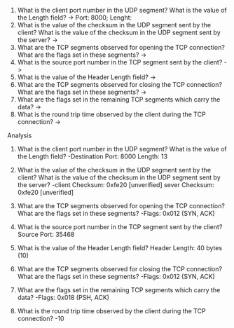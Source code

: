 1. What is the client port number in the UDP segment? What is the value of the Length field?
 -> Port: 8000;  Lenght:
2. What is the value of the checksum in the UDP segment sent by the client? What is the value of the checksum in the UDP segment sent by the server?
->
3. What are the TCP segments observed for opening the TCP connection? What are the flags set in these segments?
->
4.  What is the source port number in the TCP segment sent by the client?
->
5. What is the value of the Header Length field?
->
6.  What are the TCP segments observed for closing the TCP connection? What are the flags set in these segments?
->
7.  What are the flags set in the remaining TCP segments which carry the data?
->
8.  What is the round trip time observed by the client during the TCP connection?
->


Analysis
1. What is the client port number in the UDP segment? What is the value of the Length field?
-Destination Port: 8000 
Length: 13

2. What is the value of the checksum in the UDP segment sent by the client? What is the value
of the checksum in the UDP segment sent by the server?
-client Checksum: 0xfe20 [unverified]
sever Checksum: 0xfe20 [unverified]

3. What are the TCP segments observed for opening the TCP connection? What are the flags set
in these segments?
-Flags: 0x012 (SYN, ACK)

4. What is the source port number in the TCP segment sent by the client?
Source Port: 35468

5. What is the value of the Header Length field?
Header Length: 40 bytes (10)

6. What are the TCP segments observed for closing the TCP connection? What are the flags set
in these segments?
-Flags: 0x012 (SYN, ACK)


7. What are the flags set in the remaining TCP segments which carry the data?
-Flags: 0x018 (PSH, ACK)

8. What is the round trip time observed by the client during the TCP connection? 
-10